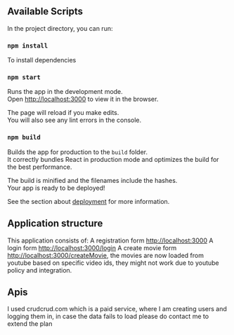 ## Available Scripts

In the project directory, you can run:
### `npm install`

To install dependencies

### `npm start`

Runs the app in the development mode.\
Open [http://localhost:3000](http://localhost:3000) to view it in the browser.

The page will reload if you make edits.\
You will also see any lint errors in the console.

### `npm build`

Builds the app for production to the `build` folder.\
It correctly bundles React in production mode and optimizes the build for the best performance.

The build is minified and the filenames include the hashes.\
Your app is ready to be deployed!

See the section about [deployment](https://facebook.github.io/create-react-app/docs/deployment) for more information.

## Application structure

This application consists of:
A registration form [http://localhost:3000](http://localhost:3000)
A login form [http://localhost:3000/login](http://localhost:3000/login)
A create movie form [http://localhost:3000/createMovie](http://localhost:3000/createMovie), the movies are now loaded from youtube based on specific video ids, they might not work due to youtube policy and integration.

## Apis
I used crudcrud.com which is a paid service, where I am creating users and logging them in, in case the data fails to load please do contact me to extend the plan

